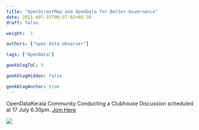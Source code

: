 ```yaml
---
title: "OpenStreetMap and OpenData for Better Governance"
date: 2021-007-15T00:37:02+05:30
draft: false

weight:  1

authors: ["open-data-observer"]

tags: ["OpenData"]

geekblogToC: 3

geekblogHidden: false

geekblogAnchor: true
---
```


OpenDataKerala Community Conducting a Clubhouse Discussion scheduled at 17 July 6.30pm. [Join Here](https://www.clubhouse.com/event/PD5z4kj4)

![](https://i.imgur.com/IATge8u.jpg)

